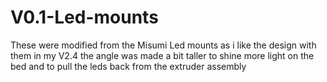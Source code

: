# V0.1-Led-mounts
These were modified from the Misumi Led mounts as i like the design with them in my V2.4
the angle was made a bit taller to shine more light on the bed and to pull the leds back from the extruder assembly
